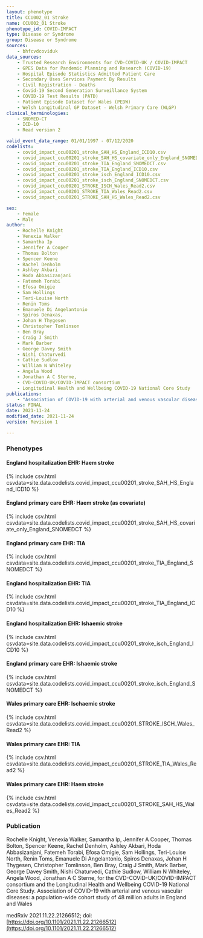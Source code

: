 ```yaml
---
layout: phenotype
title: CCU002_01 Stroke
name: CCU002_01 Stroke
phenotype_id: COVID-IMPACT
type: Disease or Syndrome
group: Disease or Syndrome
sources:
    - bhfcvdcoviduk
data_sources:
    - Trusted Research Environments for CVD-COVID-UK / COVID-IMPACT
    - GPES Data for Pandemic Planning and Research (COVID-19)
    - Hospital Episode Statistics Admitted Patient Care
    - Secondary Uses Services Payment By Results
    - Civil Registration - Deaths
    - Covid-19 Second Generation Surveillance System
    - COVID-19 Test Results (PATD)
    - Patient Episode Dataset for Wales (PEDW)
    - Welsh Longitudinal GP Dataset - Welsh Primary Care (WLGP)
clinical_terminologies:
    - SNOMED-CT
    - ICD-10
    - Read version 2

valid_event_data_range: 01/01/1997 - 07/12/2020
codelists: 
    - covid_impact_ccu00201_stroke_SAH_HS_England_ICD10.csv
    - covid_impact_ccu00201_stroke_SAH_HS_covariate_only_England_SNOMEDCT.csv
    - covid_impact_ccu00201_stroke_TIA_England_SNOMEDCT.csv
    - covid_impact_ccu00201_stroke_TIA_England_ICD10.csv
    - covid_impact_ccu00201_stroke_isch_England_ICD10.csv
    - covid_impact_ccu00201_stroke_isch_England_SNOMEDCT.csv
    - covid_impact_ccu00201_STROKE_ISCH_Wales_Read2.csv
    - covid_impact_ccu00201_STROKE_TIA_Wales_Read2.csv
    - covid_impact_ccu00201_STROKE_SAH_HS_Wales_Read2.csv

sex:
    - Female
    - Male
author: 
    - Rochelle Knight
    - Venexia Walker
    - Samantha Ip
    - Jennifer A Cooper
    - Thomas Bolton
    - Spencer Keene
    - Rachel Denholm
    - Ashley Akbari
    - Hoda Abbasizanjani
    - Fatemeh Torabi
    - Efosa Omigie
    - Sam Hollings
    - Teri-Louise North
    - Renin Toms
    - Emanuele Di Angelantonio
    - Spiros Denaxas,
    - Johan H Thygesen
    - Christopher Tomlinson
    - Ben Bray
    - Craig J Smith
    - Mark Barber
    - George Davey Smith
    - Nishi Chaturvedi
    - Cathie Sudlow
    - William N Whiteley
    - Angela Wood
    - Jonathan A C Sterne,
    - CVD-COVID-UK/COVID-IMPACT consortium 
    - Longitudinal Health and Wellbeing COVID-19 National Core Study
publications:
    - "Association of COVID-19 with arterial and venous vascular diseases: a population-wide cohort study of 48 million adults in England and Wales."
status: FINAL
date: 2021-11-24
modified_date: 2021-11-24
version: Revision 1

---
```


### Phenotypes

#### England hospitalization EHR: Haem stroke 
{% include csv.html csvdata=site.data.codelists.covid_impact_ccu00201_stroke_SAH_HS_England_ICD10 %}
#### England primary care EHR: Haem stroke (as covariate) 
{% include csv.html csvdata=site.data.codelists.covid_impact_ccu00201_stroke_SAH_HS_covariate_only_England_SNOMEDCT %}
#### England primary care EHR: TIA 
{% include csv.html csvdata=site.data.codelists.covid_impact_ccu00201_stroke_TIA_England_SNOMEDCT %}
#### England hospitalization EHR: TIA 
{% include csv.html csvdata=site.data.codelists.covid_impact_ccu00201_stroke_TIA_England_ICD10 %}
#### England hospitalization EHR: Ishaemic stroke 
{% include csv.html csvdata=site.data.codelists.covid_impact_ccu00201_stroke_isch_England_ICD10 %}
#### England primary care EHR: Ishaemic stroke 
{% include csv.html csvdata=site.data.codelists.covid_impact_ccu00201_stroke_isch_England_SNOMEDCT %}
#### Wales primary care EHR: Ischaemic stroke 
{% include csv.html csvdata=site.data.codelists.covid_impact_ccu00201_STROKE_ISCH_Wales_Read2 %}
#### Wales primary care EHR: TIA 
{% include csv.html csvdata=site.data.codelists.covid_impact_ccu00201_STROKE_TIA_Wales_Read2 %}
#### Wales primary care EHR: Haem stroke 
{% include csv.html csvdata=site.data.codelists.covid_impact_ccu00201_STROKE_SAH_HS_Wales_Read2 %}


### Publication

Rochelle Knight, Venexia Walker, Samantha Ip, Jennifer A Cooper, Thomas Bolton, Spencer Keene, Rachel Denholm, Ashley Akbari, Hoda Abbasizanjani, Fatemeh Torabi, Efosa Omigie, Sam Hollings, Teri-Louise North, Renin Toms, Emanuele Di Angelantonio, Spiros Denaxas, Johan H Thygesen, Christopher Tomlinson, Ben Bray, Craig J Smith, Mark Barber, George Davey Smith, Nishi Chaturvedi, Cathie Sudlow, William N Whiteley, Angela Wood, Jonathan A C Sterne, for the CVD-COVID-UK/COVID-IMPACT consortium and the Longitudinal Health and Wellbeing COVID-19 National Core Study. Association of COVID-19 with arterial and venous vascular diseases: a population-wide cohort study of 48 million adults in England and Wales

medRxiv 2021.11.22.21266512; doi: [https://doi.org/10.1101/2021.11.22.21266512](https://doi.org/10.1101/2021.11.22.21266512)

